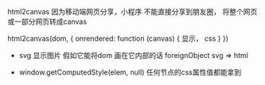 html2canvas 因为移动端网页分享，小程序 不能直接分享到朋友圈，
将整个网页或一部分网页转成canvas

html2canvas(dom, {
      onrendered: function (canvas) {
        显示， css
      }
    })

- svg 显示图片
  假如它能将dom 画在它内部的话
  foreignObject svg => html

- window.getComputedStyle(elem, null)
  任何节点的css属性值都能拿到 
